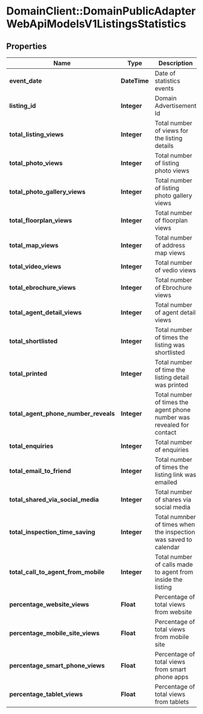 # DomainClient::DomainPublicAdapterWebApiModelsV1ListingsStatistics

## Properties
Name | Type | Description | Notes
------------ | ------------- | ------------- | -------------
**event_date** | **DateTime** | Date of statistics events | [optional] 
**listing_id** | **Integer** | Domain Advertisement Id | [optional] 
**total_listing_views** | **Integer** | Total number of views for the listing details | [optional] 
**total_photo_views** | **Integer** | Total number of listing photo views | [optional] 
**total_photo_gallery_views** | **Integer** | Total number of listing photo gallery views | [optional] 
**total_floorplan_views** | **Integer** | Total number of floorplan views | [optional] 
**total_map_views** | **Integer** | Total number of address map views | [optional] 
**total_video_views** | **Integer** | Total number of vedio views | [optional] 
**total_ebrochure_views** | **Integer** | Total number of Ebrochure views | [optional] 
**total_agent_detail_views** | **Integer** | Total number of agent detail views | [optional] 
**total_shortlisted** | **Integer** | Total number of times the listing was shortlisted | [optional] 
**total_printed** | **Integer** | Total number of time the listing detail was printed | [optional] 
**total_agent_phone_number_reveals** | **Integer** | Total number of times the agent phone number was revealed for contact | [optional] 
**total_enquiries** | **Integer** | Total number of enquiries | [optional] 
**total_email_to_friend** | **Integer** | Total number of times the listing link was emailed | [optional] 
**total_shared_via_social_media** | **Integer** | Total number of shares via social media | [optional] 
**total_inspection_time_saving** | **Integer** | Total numnber of times when the inspection was saved to calendar | [optional] 
**total_call_to_agent_from_mobile** | **Integer** | Total number of calls made to agent from inside the listing | [optional] 
**percentage_website_views** | **Float** | Percentage of total views from website | [optional] 
**percentage_mobile_site_views** | **Float** | Percentage of total views from mobile site | [optional] 
**percentage_smart_phone_views** | **Float** | Percentage of total views from smart phone apps | [optional] 
**percentage_tablet_views** | **Float** | Percentage of total views from tablets | [optional] 


